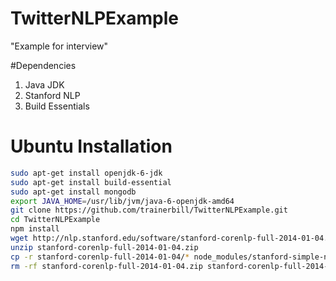# TwitterNLPExample

"Example for interview"

#Dependencies
1.  Java JDK
2.  Stanford NLP
3.  Build Essentials

# Ubuntu Installation
```sh
sudo apt-get install openjdk-6-jdk
sudo apt-get install build-essential
sudo apt-get install mongodb
export JAVA_HOME=/usr/lib/jvm/java-6-openjdk-amd64
git clone https://github.com/trainerbill/TwitterNLPExample.git
cd TwitterNLPExample
npm install
wget http://nlp.stanford.edu/software/stanford-corenlp-full-2014-01-04.zip
unzip stanford-corenlp-full-2014-01-04.zip
cp -r stanford-corenlp-full-2014-01-04/* node_modules/stanford-simple-nlp/jar
rm -rf stanford-corenlp-full-2014-01-04.zip stanford-corenlp-full-2014-01-04
```

